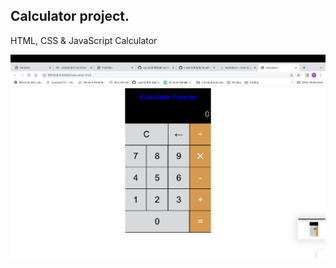 ## Calculator project.

HTML, CSS & JavaScript Calculator

![Calculator Project](./images/calculator.png)